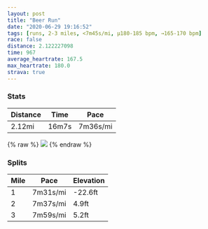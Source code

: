 ```yaml
---
layout: post
title: "Beer Run"
date: "2020-06-29 19:16:52"
tags: [runs, 2-3 miles, <7m45s/mi, μ180-185 bpm, →165-170 bpm]
race: false
distance: 2.122227098
time: 967
average_heartrate: 167.5
max_heartrate: 180.0
strava: true
---
```


### Stats

| Distance | Time | Pace |
|----------|------|------|
|2.12mi|16m7s|7m36s/mi|

{% raw %}
<img src='https://maps.googleapis.com/maps/api/staticmap?maptype=roadmap&path=enc:e`wwFjfsbMRUJq@JYFELAPFNNFNn@p@DBDChDpCPXBHbBhBHLVLLPLAJ?H@HFVb@JFhCbD^RLLPCJ@LHJJR`@l@^h@GH@f@CZGFJn@JNHJL~D`CZVNBVNJNV@HNPLj@NlAv@v@p@`@f@TCp@Jn@p@fAx@X^XTJDRCT@ZFr@p@HBb@\HXt@p@H@RPJCDBF?PNf@VJHTZJHLRhFzC~BzBTPb@r@z@p@JNFDRDPAZI`B@@?LLJBN?NC\@\Ab@RZBHCjAGh@B\L`@DTFd@\JNb@?ZJh@@v@LRFL?l@QNI\_@j@g@LGL?JCRMXAJ@RCf@Id@OXC\Kr@YZURCN@bAK\MZGPAJCDE`Cw@x@s@ZKRO\OPOTKj@MXW^e@b@ELGLKv@]VYpAYL?FCf@YPQf@WVYf@Qr@]FIZk@t@aBPONo@Rc@@KTo@j@gAZc@LIL[DCFS?IJWNy@HS&key=AIzaSyC1MId7bFpkLXNAaYhBSTb8jLyiSqzbDtM&size=800x800&markers=color:yellow|label:S|40.75539,-73.99542&markers=color:green|label:F|40.72807999999999,-73.99903999999987'>
{% endraw %}

### Splits

| Mile | Pace | Elevation |
|------|------|-----------|
|1|7m31s/mi|-22.6ft|
|2|7m37s/mi|4.9ft|
|3|7m59s/mi|5.2ft|
